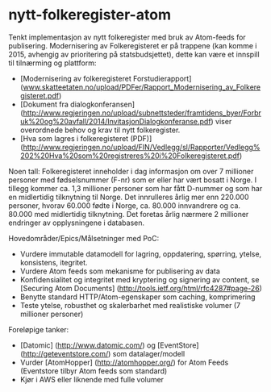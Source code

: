 nytt-folkeregister-atom
=======================

Tenkt implementasjon av nytt folkeregister med bruk av Atom-feeds for publisering. Modernisering av Folkeregisteret er på trappene (kan komme i 2015, avhengig av prioritering på statsbudsjettet), dette kan være et innspill til tilnærming og plattform:
* [Modernisering av folkeregisteret Forstudierapport] (www.skatteetaten.no/upload/PDFer/Rapport_Modernisering_av_Folkeregisteret.pdf)
* [Dokument fra dialogkonferansen] (http://www.regjeringen.no/upload/subnettsteder/framtidens_byer/Forbruk%20og%20avfall/2014/InvitasjonDialogkonferanse.pdf) viser overordnede behov og krav til nytt folkeregister.
* [Hva som lagres i folkeregisteret (PDF)] (http://www.regjeringen.no/upload/FIN/Vedlegg/sl/Rapporter/Vedlegg%202%20Hva%20som%20registreres%20i%20Folkeregisteret.pdf)

Noen tall:
Folkeregisteret inneholder i dag informasjon om over 7 millioner personer med fødselsnummer (F-nr) som er eller har vært bosatt i Norge. I tillegg kommer ca. 1,3 millioner personer som har fått D-nummer og som har en midlertidig tilknytning til Norge. Det innrulleres årlig mer enn 220.000 personer, hvorav 60.000 fødte i Norge, ca. 80.000 innvandrere og ca. 80.000 med midlertidig tilknytning. Det foretas årlig nærmere 2 millioner endringer av opplysningene i databasen. 

Hovedområder/Epics/Målsetninger med PoC:
* Vurdere immutable datamodell for lagring, oppdatering, spørring, ytelse, konsistens, itegritet.
* Vurdere Atom feeds som mekanisme for publisering av data
 * Konfidensialitet og integritet med kryptering og signering av content, se [Securing Atom Documents] (http://tools.ietf.org/html/rfc4287#page-26)
 * Benytte standard HTTP/Atom-egenskaper som caching, komprimering
* Teste ytelse, robusthet og skalerbarhet med realistiske volumer (7 millioner personer)

Foreløpige tanker:
* [Datomic] (http://www.datomic.com/) og [EventStore] (http://geteventstore.com/) som datalager/modell
* Vurder [AtomHopper] (http://atomhopper.org/) for Atom Feeds (Eventstore tilbyr Atom feeds som standard)
* Kjør i AWS eller liknende med fulle volumer
